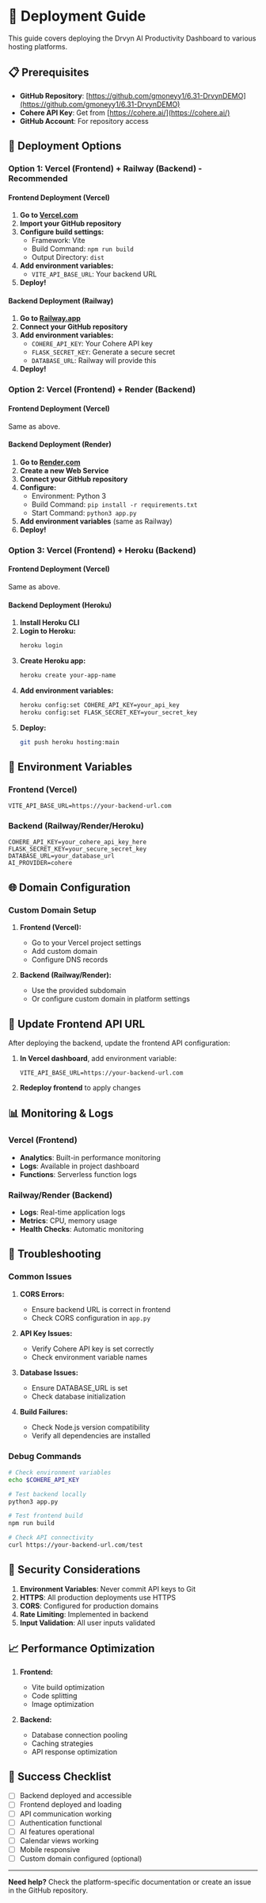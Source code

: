 # 🚀 Deployment Guide

This guide covers deploying the Drvyn AI Productivity Dashboard to various hosting platforms.

## 📋 Prerequisites

- **GitHub Repository**: [https://github.com/gmoneyy1/6.31-DrvynDEMO](https://github.com/gmoneyy1/6.31-DrvynDEMO)
- **Cohere API Key**: Get from [https://cohere.ai/](https://cohere.ai/)
- **GitHub Account**: For repository access

## 🎯 Deployment Options

### Option 1: Vercel (Frontend) + Railway (Backend) - Recommended

#### Frontend Deployment (Vercel)

1. **Go to [Vercel.com](https://vercel.com)**
2. **Import your GitHub repository**
3. **Configure build settings:**
   - Framework: Vite
   - Build Command: `npm run build`
   - Output Directory: `dist`
4. **Add environment variables:**
   - `VITE_API_BASE_URL`: Your backend URL
5. **Deploy!**

#### Backend Deployment (Railway)

1. **Go to [Railway.app](https://railway.app)**
2. **Connect your GitHub repository**
3. **Add environment variables:**
   - `COHERE_API_KEY`: Your Cohere API key
   - `FLASK_SECRET_KEY`: Generate a secure secret
   - `DATABASE_URL`: Railway will provide this
4. **Deploy!**

### Option 2: Vercel (Frontend) + Render (Backend)

#### Frontend Deployment (Vercel)
Same as above.

#### Backend Deployment (Render)

1. **Go to [Render.com](https://render.com)**
2. **Create a new Web Service**
3. **Connect your GitHub repository**
4. **Configure:**
   - Environment: Python 3
   - Build Command: `pip install -r requirements.txt`
   - Start Command: `python3 app.py`
5. **Add environment variables** (same as Railway)
6. **Deploy!**

### Option 3: Vercel (Frontend) + Heroku (Backend)

#### Frontend Deployment (Vercel)
Same as above.

#### Backend Deployment (Heroku)

1. **Install Heroku CLI**
2. **Login to Heroku:**
   ```bash
   heroku login
   ```
3. **Create Heroku app:**
   ```bash
   heroku create your-app-name
   ```
4. **Add environment variables:**
   ```bash
   heroku config:set COHERE_API_KEY=your_api_key
   heroku config:set FLASK_SECRET_KEY=your_secret_key
   ```
5. **Deploy:**
   ```bash
   git push heroku hosting:main
   ```

## 🔧 Environment Variables

### Frontend (Vercel)
```env
VITE_API_BASE_URL=https://your-backend-url.com
```

### Backend (Railway/Render/Heroku)
```env
COHERE_API_KEY=your_cohere_api_key_here
FLASK_SECRET_KEY=your_secure_secret_key
DATABASE_URL=your_database_url
AI_PROVIDER=cohere
```

## 🌐 Domain Configuration

### Custom Domain Setup

1. **Frontend (Vercel):**
   - Go to your Vercel project settings
   - Add custom domain
   - Configure DNS records

2. **Backend (Railway/Render):**
   - Use the provided subdomain
   - Or configure custom domain in platform settings

## 🔄 Update Frontend API URL

After deploying the backend, update the frontend API configuration:

1. **In Vercel dashboard**, add environment variable:
   ```
   VITE_API_BASE_URL=https://your-backend-url.com
   ```

2. **Redeploy frontend** to apply changes

## 📊 Monitoring & Logs

### Vercel (Frontend)
- **Analytics**: Built-in performance monitoring
- **Logs**: Available in project dashboard
- **Functions**: Serverless function logs

### Railway/Render (Backend)
- **Logs**: Real-time application logs
- **Metrics**: CPU, memory usage
- **Health Checks**: Automatic monitoring

## 🚨 Troubleshooting

### Common Issues

1. **CORS Errors:**
   - Ensure backend URL is correct in frontend
   - Check CORS configuration in `app.py`

2. **API Key Issues:**
   - Verify Cohere API key is set correctly
   - Check environment variable names

3. **Database Issues:**
   - Ensure DATABASE_URL is set
   - Check database initialization

4. **Build Failures:**
   - Check Node.js version compatibility
   - Verify all dependencies are installed

### Debug Commands

```bash
# Check environment variables
echo $COHERE_API_KEY

# Test backend locally
python3 app.py

# Test frontend build
npm run build

# Check API connectivity
curl https://your-backend-url.com/test
```

## 🔐 Security Considerations

1. **Environment Variables**: Never commit API keys to Git
2. **HTTPS**: All production deployments use HTTPS
3. **CORS**: Configured for production domains
4. **Rate Limiting**: Implemented in backend
5. **Input Validation**: All user inputs validated

## 📈 Performance Optimization

1. **Frontend:**
   - Vite build optimization
   - Code splitting
   - Image optimization

2. **Backend:**
   - Database connection pooling
   - Caching strategies
   - API response optimization

## 🎯 Success Checklist

- [ ] Backend deployed and accessible
- [ ] Frontend deployed and loading
- [ ] API communication working
- [ ] Authentication functional
- [ ] AI features operational
- [ ] Calendar views working
- [ ] Mobile responsive
- [ ] Custom domain configured (optional)

---

**Need help?** Check the platform-specific documentation or create an issue in the GitHub repository. 